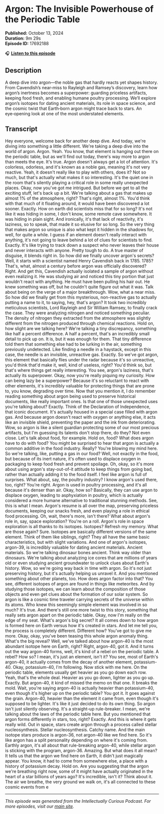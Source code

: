 # Argon: The Invisible Powerhouse of the Periodic Table

**Published:** October 13, 2024  
**Duration:** 9m 29s  
**Episode ID:** 17692188

🎧 **[Listen to this episode](https://intellectuallycurious.buzzsprout.com/2529712/episodes/17692188-argon-the-invisible-powerhouse-of-the-periodic-table)**

## Description

A deep dive into argon—the noble gas that hardly reacts yet shapes history. From Cavendish’s near‑miss to Rayleigh and Ramsey’s discovery, learn how argon’s inertness becomes a superpower: guarding priceless artifacts, keeping food fresh, and enabling humane poultry processing. We’ll explore argon’s isotopes for dating ancient materials, its role in space science, and the cosmic twist that Earth‑born argon might trace back to stars. An eye‑opening look at one of the most understated elements.

## Transcript

Hey everyone, welcome back for another deep dive. And today, we're diving into something a little different. We're taking a deep dive into the world of argon. Argon. Yeah. You know, that element is hanging out there on the periodic table, but as we'll find out today, there's way more to argon than meets the eye. It's true. Argon doesn't always get a lot of attention. It's colorless, odorless, and it's known as a noble gas, meaning it's not very reactive. Yeah, it doesn't really like to play with others, does it? Not so much, but that's actually what makes it so interesting. It's the quiet one in the room that's silently playing a critical role in some really unexpected places. Okay, now you've got me intrigued. But before we get to all the exciting stuff, let's back up a bit. We're talking about a gas that makes up almost 1% of the atmosphere, right? That's right, almost 1%. You'd think with that much of it floating around, it would have been discovered a lot sooner. Exactly. How on earth did scientists miss that for so long? It's not like it was hiding in some, I don't know, some remote cave somewhere. It was hiding in plain sight. And ironically, it's that lack of reactivity, it's laziness, so to speak, that made it so elusive for so long. So the very thing that makes argon so unique is also what kept it hidden in the shadows for, well, for quite a while. I guess if an element doesn't really interact with anything, it's not going to leave behind a lot of clues for scientists to find. Exactly. It's like trying to track down a suspect who never leaves their house and never interacts with anyone. Pretty tough to do. A true master of disguise, it blends right in. So how did we finally uncover argon's secrets? Well, it starts with a scientist named Henry Cavendish back in 1785. 1785? That's, what, almost a century before argon was officially discovered? Right. And get this, Cavendish actually isolated a sample of argon without even realizing it. He was studying air and noticed this tiny portion that just wouldn't react with anything. He must have been pulling his hair out. He knew something was off, but he couldn't quite figure out what it was. Talk about being on the verge of a major breakthrough. Wow, what a near miss. So how did we finally get from this mysterious, non-reactive gas to actually putting a name to it, to saying, hey, that's argon? It took two incredibly meticulous scientists, Lord Rayleigh and Sir William Ramsey, to finally crack the case. They were analyzing nitrogen and noticed something peculiar. The density of nitrogen they extracted from the atmosphere was slightly different from the nitrogen produced through chemical reactions. Hold on, how slight are we talking here? We're talking a tiny discrepancy, something like half a percent difference. A half a percent, that's an incredibly small detail to pick up on. It is, but it was enough for them. That tiny difference told them that something else had to be lurking in the air, something previously undetected. Like finding a needle in a haystack, except in this case, the needle is an invisible, unreactive gas. Exactly. So we've got argon, this element that basically flies under the radar because it's so unreactive, you'd think that'd make it, well, kind of useless, right? You'd think so, but that's where things get really interesting. You see, argon's laziness, that's actually its superpower. Okay, now you're really piquing my curiosity. How can being lazy be a superpower? Because it's so reluctant to react with other elements, it's incredibly valuable for protecting things that are prone to, you know, degrading over time. Now that you mention it, I do remember reading something about argon being used to preserve historical documents, like really important ones. Is that one of those unexpected uses you're talking about? Exactly. Think of the Declaration of Independence, that iconic document. It's actually housed in a special case filled with argon gas. And because argon doesn't react with oxygen or anything else, it acts like an invisible shield, preventing the paper and the ink from deteriorating. Wow, so argon is like a silent guardian protecting some of our most precious artifacts, but I'm guessing its talents don't stop there, do they? Not even close. Let's talk about food, for example. Hold on, food? What does argon have to do with food? You might be surprised to hear that argon is actually a common additive in the food industry. Really? You're blowing my mind here. So we're talking, like, putting a gas in our food? Well, not exactly in the food, but because of its inert nature, it's often used to displace oxygen in packaging to keep food fresh and prevent spoilage. Oh, okay, so it's more about using argon's stay-out-of-it attitude to keep things from going bad, rather than actually adding it to the food itself. I feel like argon is full of surprises. What about, say, the poultry industry? I know argon's used there, too, right? You're right. Argon is used in poultry processing, and it's all because it's denser than air. Okay, how so? Basically, they can use argon to displace oxygen, leading to asphyxiation in poultry, which is actually considered a more humane alternative to traditional stunning methods. See, this is what I mean. Argon's resume is all over the map, preserving priceless documents, keeping our snacks fresh, and even playing a role in ethical food processing. Oh, wait, there's more, isn't there? What about argon's role in, say, space exploration? You're on a roll. Argon's role in space exploration is all thanks to its isotopes. Isotopes? Refresh my memory. What are those again? Sure. Isotopes are basically different versions of the same element. Think of them like siblings, right? They all have the same basic characteristics, but with slight variations. And one of argon's isotopes, argon-39, is incredibly valuable for dating ancient materials. Ancient materials. So we're talking dinosaur bones ancient. Think way older than dinosaurs. We're talking about analyzing ice cores that are millions of years old or even studying ancient groundwater to unlock clues about Earth's history. Wow, so we're going way back in time with argon. So it's not just preserving history, but it's actually helping us unravel it. And you mentioned something about other planets, too. How does argon factor into that? You see, different isotopes of argon are found in things like meteorites. And by studying those isotopes, we can learn about the composition of those objects and even get clues about the formation of our solar system. So argon is like a cosmic time traveler carrying secrets of the universe within its atoms. Who knew this seemingly simple element was involved in so much? It's true. And there's still one more twist to this story, something that really sets argon apart on the periodic table. Okay, now I'm really on the edge of my seat. What's argon's big secret? It all comes down to how argon is formed here on Earth versus how it's created in stars. And let me tell you, the process is completely different. Different how? You've got to give me more. Okay, okay, you've been teasing this whole argon anomaly thing. What's the big reveal? Well, we've talked about how argon-40 is the most abundant isotope here on Earth, right? Right, argon-40, got it. And it turns out the way argon-40 forms, well, it's kind of a rebel on the periodic table. A rebel? How so? I mean, it's just an element, isn't it? You see, most of Earth's argon-40, it actually comes from the decay of another element, potassium-40. Okay, potassium-40, I'm following. Now stick with me here. On the periodic table, elements usually get heavier as you go down each row. Yeah, that's the whole deal. Heavier as you go down, lighter as you go up. Exactly. But argon-40, it kind of missed the memo on that one. It breaks the mold. Wait, you're saying argon-40 is actually heavier than potassium-40, even though it's higher up on the periodic table? You got it. It goes against the grain. Argon-40, heavier than the element it came from, even though it's supposed to be lighter. It's like it just decided to do its own thing. So argon isn't just silently observing. It's a straight-up rule-breaker. I mean, we're talking about the laws of the periodic table here. But you mentioned that argon forms differently in stars, too, right? Exactly. And this is where it gets really wild. Out in space, stars create argon through a process called stellar nucleosynthesis. Stellar nucleosynthesis. Catchy name. And the main isotope stars produce is argon-36, not argon-40 like we find here. So it's like argon has a split personality depending on where it's coming from. Earthly argon, it's all about that rule-breaking argon-40, while stellar argon is sticking with the program, argon-36. Amazing. But what does it all mean? It tells us that the argon we find here on Earth, it didn't just magically appear. You know, it had to come from somewhere else, a place with a history of potassium decay. Hold on. Are you suggesting that the argon we're breathing right now, some of it might have actually originated in the heart of a star billions of years ago? It's incredible, isn't it? Think about it. The air we breathe, the very ground we walk on, it's all connected to these cosmic events from e

---
*This episode was generated from the Intellectually Curious Podcast. For more episodes, visit our [main site](https://intellectuallycurious.buzzsprout.com).*
